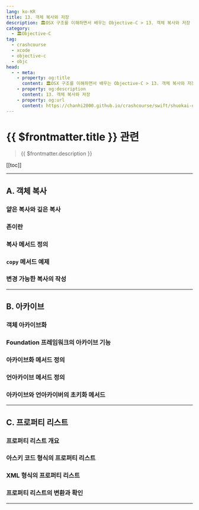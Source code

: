 ```yaml
---
lang: ko-KR
title: 13. 객체 복사와 저장
description: 🏛OSX 구조를 이해하면서 배우는 Objective-C > 13. 객체 복사와 저장
category:
  - 🏛Objective-C
tag: 
  - crashcourse
  - xcode
  - objective-c
  - objc
head:
  - - meta:
    - property: og:title
      content: 🏛OSX 구조를 이해하면서 배우는 Objective-C > 13. 객체 복사와 저장
    - property: og:description
      content: 13. 객체 복사와 저장
    - property: og:url
      content: https://chanhi2000.github.io/crashcourse/swift/shuokai-objc/13.html
---
```


# {{ $frontmatter.title }} 관련

> {{ $frontmatter.description }}

[[toc]]

---

## A. 객체 복사

### 얕은 복사와 깊은 복사

### 존이란

### 복사 메서드 정의

### `copy` 메서드 예제

### 변경 가능한 복사의 작성

---

## B. 아카이브

### 객체 아카이브화

### Foundation 프레임워크의 아카이브 기능

### 아카이브화 메서드 정의

### 언아카이브 메서드 정의

### 아카이브와 언아카이버의 초키화 메서드

---

## C. 프로퍼티 리스트

### 프로퍼티 리스트 개요

### 아스키 코드 형식의 프로퍼티 리스트

### XML 형식의 프로퍼티 리스트

### 프로퍼티 리스트의 변환과 확인

---

<TagLinks />